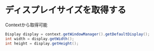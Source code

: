 # ディスプレイサイズを取得する

Contextから取得可能

```java
Display display = context.getWindowManager().getDefaultDisplay();
int width = display.getWidth();
int height = display.getHeight();
```
